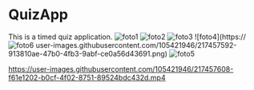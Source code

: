 # QuizApp
This is a timed quiz application.
![foto1](https://user-images.githubusercontent.com/105421946/217457581-1e0062cc-b075-4066-8eb2-a223a5693c8e.png)
![foto2](https://user-images.githubusercontent.com/105421946/217457584-293931ae-38bf-46e7-a9cf-e5f4f918430a.png)
![foto3](https://user-images.githubusercontent.com/105421946/217457589-3799933e-92ef-402f-8c23-d50f30137f6c.png)
![foto4](https://![foto6](https://user-images.githubusercontent.com/105421946/217458225-8e1c8534-fd38-4009-9c21-b243f82660a0.png)
user-images.githubusercontent.com/105421946/217457592-913810ae-47b0-4fb3-9abf-ce0a56d43691.png)
![foto5](https://user-images.githubusercontent.com/105421946/217457593-6976f0c6-2ec3-4994-b232-d6eed0007bdc.png)


https://user-images.githubusercontent.com/105421946/217457608-f61e1202-b0cf-4f02-8751-89524bdc432d.mp4

